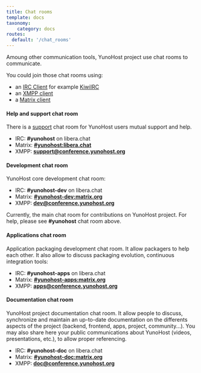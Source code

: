 ```yaml
---
title: Chat rooms
template: docs
taxonomy:
    category: docs
routes:
  default: '/chat_rooms'
---
```


Amoung other communication tools, YunoHost project use chat rooms to communicate.

You could join those chat rooms using:
- an [IRC Client](https://en.wikipedia.org/wiki/Comparison_of_Internet_Relay_Chat_clients) for example [KiwiIRC](https://web.libera.chat/#yunohost)
- an [XMPP client](https://en.wikipedia.org/wiki/Comparison_of_instant_messaging_clients)
- a [Matrix client](https://matrix.org/docs/guides/faq.html#what-clients-are-available%3F)


#### Help and support chat room

There is a [support](/help) chat room for YunoHost users mutual support and help.

- IRC: **#yunohost** on libera.chat
- Matrix: **[#yunohost:libera.chat](https://matrix.to/#/#yunohost:libera.chat)**
- XMPP: **[support@conference.yunohost.org](xmpp:support@conference.yunohost.org?join)**

#### Development chat room

YunoHost core development chat room:
- IRC: **#yunohost-dev** on libera.chat
- Matrix: **[#yunohost-dev:matrix.org](https://matrix.to/#/#yunohost-dev:matrix.org)**
- XMPP: **[dev@conference.yunohost.org](xmpp:dev@conference.yunohost.org?join)**

Currently, the main chat room for contributions on YunoHost project.
For help, please see **#yunohost** chat room above.

#### Applications chat room
Application packaging development chat room. It allow packagers to help each other.
It also allow to discuss packaging evolution, continuous integration tools:
- IRC: **#yunohost-apps** on libera.chat
- Matrix: **[#yunohost-apps:matrix.org](https://matrix.to/#/#yunohost-apps:matrix.org)**
- XMPP: **[apps@conference.yunohost.org](xmpp:apps@conference.yunohost.org?join)**

#### Documentation chat room
YunoHost project documentation chat room. It allow people to discuss, synchronize and maintain 
an up-to-date documentation on the differents aspects of the project (backend, frontend, apps, project, community...).
You may also share here your public communications about YunoHost (videos, presentations, etc.), to allow proper referencing.
- IRC: **#yunohost-doc** on libera.chat
- Matrix: **[#yunohost-doc:matrix.org](https://matrix.to/#/#yunohost-doc:matrix.org)**
- XMPP: **[doc@conference.yunohost.org](xmpp:doc@conference.yunohost.org?join)**
